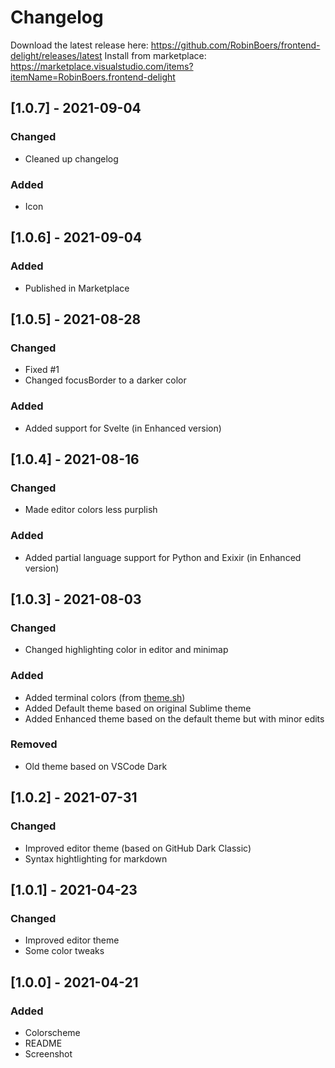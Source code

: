 # Changelog

Download the latest release here: <https://github.com/RobinBoers/frontend-delight/releases/latest>
Install from marketplace: <https://marketplace.visualstudio.com/items?itemName=RobinBoers.frontend-delight>

## [1.0.7] - 2021-09-04
### Changed
- Cleaned up changelog

### Added
- Icon

## [1.0.6] - 2021-09-04
### Added
- Published in Marketplace

## [1.0.5] - 2021-08-28
### Changed
- Fixed #1
- Changed focusBorder to a darker color

### Added
- Added support for Svelte (in Enhanced version)

## [1.0.4] - 2021-08-16
### Changed
- Made editor colors less purplish

### Added
- Added partial language support for Python and Exixir (in Enhanced version)

## [1.0.3] - 2021-08-03
### Changed
- Changed highlighting color in editor and minimap

### Added
- Added terminal colors (from [theme.sh](https://github.com/lemnos/theme.sh))
- Added Default theme based on original Sublime theme
- Added Enhanced theme based on the default theme but with minor edits

### Removed
- Old theme based on VSCode Dark

## [1.0.2] - 2021-07-31
### Changed
- Improved editor theme (based on GitHub Dark Classic)
- Syntax hightlighting for markdown

## [1.0.1] - 2021-04-23
### Changed
- Improved editor theme
- Some color tweaks

## [1.0.0] - 2021-04-21
### Added
- Colorscheme
- README
- Screenshot
